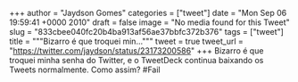 
+++
author = "Jaydson Gomes"
categories = ["tweet"]
date = "Mon Sep 06 19:59:41 +0000 2010"
draft = false
image = "No media found for this Tweet"
slug = "833cbee040fc20b4ba913af56ae37bbfc372b376"
tags = ["tweet"]
title = """Bizarro é que troquei min..."""
tweet = true
tweet_url = "https://twitter.com/jaydson/status/23173200586"
+++
Bizarro é que troquei minha senha do Twitter, e o TweetDeck continua baixando os Tweets normalmente. Como assim? #Fail
